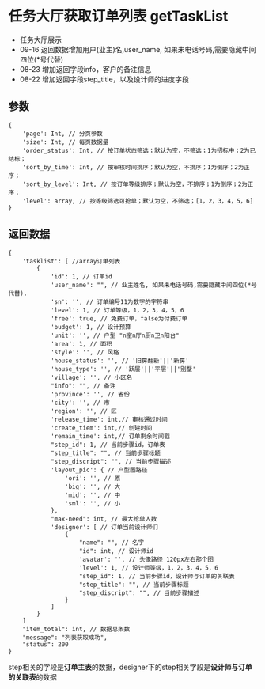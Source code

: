 # 任务大厅获取订单列表 getTaskList

- 任务大厅展示
- 09-16 返回数据增加用户(业主)名,user_name, 如果未电话号码,需要隐藏中间四位(*号代替)
- 08-23 增加返回字段info，客户的备注信息
- 08-22 增加返回字段step_title，以及设计师的进度字段

## 参数

    {
        'page': Int, // 分页参数
        'size': Int, // 每页数据量
        'order_status': Int, // 按订单状态筛选；默认为空，不筛选；1为招标中；2为已结标；
        'sort_by_time': Int, // 按审核时间排序；默认为空，不排序；1为倒序；2为正序；
        'sort_by_level': Int, // 按订单等级排序；默认为空，不排序；1为倒序；2为正序；
        'level': array, // 按等级筛选可抢单；默认为空，不筛选；[1，2，3，4，5，6]
    }

## 返回数据

    {
        'tasklist': [ //array订单列表
            {
                'id': 1, // 订单id
                'user_name': "", // 业主姓名, 如果未电话号码,需要隐藏中间四位(*号代替).
                'sn': '', // 订单编号11为数字的字符串
                'level': 1, // 订单等级，1，2，3，4，5，6
                'free': true, // 免费订单，false为付费订单
                'budget': 1, // 设计预算
                'unit': '', // 户型 "n室n厅n厨n卫n阳台"
                'area': 1, // 面积
                'style': '', // 风格
                'house_status': '', // '旧房翻新'||'新房'
                'house_type': '', // '跃层'||'平层'||'别墅'
                'village': '', // 小区名
                "info": "", // 备注
                'province': '', // 省份
                'city': '', // 市
                'region': '', // 区
                'release_time': int,// 审核通过时间
                'create_tiem': int,// 创建时间
                'remain_time': int,// 订单剩余时间戳
                "step_id": 1, // 当前步骤id，订单表
                "step_title": "", // 当前步骤标题
                "step_discript": "", // 当前步骤描述
                'layout_pic': { // 户型图路径
                    'ori': '', // 原
                    'big': '', // 大
                    'mid': '', // 中
                    'sml': '', // 小
                },
                "max-need": int, // 最大抢单人数
                'designer': [ // 订单当前设计师们
                    {
                        "name": "", // 名字
                        "id": int, // 设计师id
                        'avatar': '', // 头像路径 120px左右那个图
                        'level': 1, // 设计师等级，1，2，3，4，5，6
                        "step_id": 1, // 当前步骤id，设计师与订单的关联表
                        "step_title": "", // 当前步骤标题
                        "step_discript": "", // 当前步骤描述
                    }
                ]
            }
        ]
        "item_total": int, // 数据总条数
        "message": "列表获取成功",
        "status": 200
    }

step相关的字段是**订单主表**的数据，designer下的step相关字段是**设计师与订单的关联表**的数据
